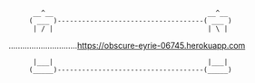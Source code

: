           __^__                                      __^__
         ( ___ )------------------------------------( ___ )
          | / |                                      | \ |
             
..............................https://obscure-eyrie-06745.herokuapp.com 
 
          |___|                                      |___|
         (_____)------------------------------------(_____) 
